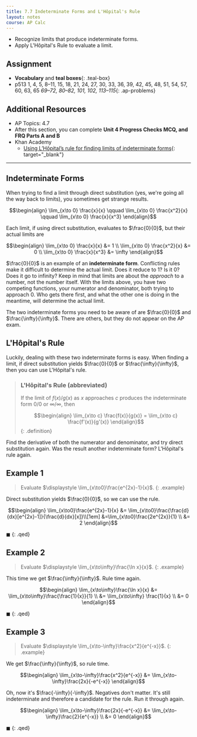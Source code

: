 ```yaml
---
title: 7.7 Indeterminate Forms and L'Hôpital's Rule
layout: notes
course: AP Calc
---
```


- Recognize limits that produce indeterminate forms.
- Apply L'Hôpital's Rule to evaluate a limit.

## Assignment

- **Vocabulary** and **teal boxes**{: .teal-box}
- p513 1, 4, 5, 8–11, 15, 18, 21, 24, 27, 30, 33, 36, 39, 42, 45, 48, 51, 54, 57, 60, 63, 65 *69–72, 80–82, 101, 102, 113–115*{: .ap-problems}

## Additional Resources

- AP Topics: 4.7
- After this section, you can complete **Unit 4 Progress Checks MCQ, and FRQ Parts A and B**
- Khan Academy
  - [Using L’Hôpital’s rule for finding limits of indeterminate forms](https://www.khanacademy.org/math/ap-calculus-ab/ab-diff-contextual-applications-new/ab-4-7/v/introduction-to-l-hopital-s-rule){: target="_blank"}

---

## Indeterminate Forms

When trying to find a limit through direct substitution (yes, we're going all the way back to limits), you sometimes get strange results.

$$\begin{align}
\lim_{x\to 0} \frac{x}{x} \qquad
\lim_{x\to 0} \frac{x^2}{x} \qquad
\lim_{x\to 0} \frac{x}{x^3}
\end{align}$$

Each limit, if using direct substitution, evaluates to $\frac{0}{0}$, but their actual limits are

$$\begin{align}
\lim_{x\to 0} \frac{x}{x} &= 1 \\
\lim_{x\to 0} \frac{x^2}{x} &= 0 \\
\lim_{x\to 0} \frac{x}{x^3} &= \infty 
\end{align}$$

$\frac{0}{0}$ is an example of an **indeterminate form**. Conflicting rules make it difficult to determine the actual limit. Does it reduce to 1? Is it 0? Does it go to infinity? Keep in mind that limits are about the *approach* to a number, not the number itself. With the limits above, you have two competing functions, your numerator and denominator, both trying to approach 0. Who gets there first, and what the other one is doing in the meantime, will determine the actual limit.

The two indeterminate forms you need to be aware of are $\frac{0}{0}$ and $\frac{\infty}{\infty}$. There are others, but they do not appear on the AP exam.

## L'Hôpital's Rule

Luckily, dealing with these two indeterminate forms is easy. When finding a limit, if direct substitution yields $\frac{0}{0}$ or $\frac{\infty}{\infty}$, then you can use L'Hôpital's rule.

> ### L'Hôpital's Rule (abbreviated)
>
> If the limit of $f(x)/g(x)$ as $x$ approaches $c$ produces the indeterminate form $0/0$ or $\infty/\infty$, then
>
> $$\begin{align}
> \lim_{x\to c} \frac{f(x)}{g(x)} = \lim_{x\to c} \frac{f'(x)}{g'(x)}
> \end{align}$$
{: .definition}

Find the derivative of both the numerator and denominator, and try direct substitution again. Was the result another indeterminate form? L'Hôpital's rule again.

## Example 1

> Evaluate $\displaystyle \lim_{x\to0}\frac{e^{2x}-1}{x}$.
{: .example}

Direct substitution yields $\frac{0}{0}$, so we can use the rule.

$$\begin{align}
\lim_{x\to0}\frac{e^{2x}-1}{x} &= \lim_{x\to0}\frac{\frac{d}{dx}[e^{2x}-1]}{\frac{d}{dx}[x]}\\[1em]
&=\lim_{x\to0}\frac{2e^{2x}}{1} \\
&= 2
\end{align}$$

$\blacksquare$
{: .qed}

## Example 2

> Evaluate $\displaystyle \lim_{x\to\infty}\frac{\ln x}{x}$.
{: .example}

This time we get $\frac{\infty}{\infty}$. Rule time again.

$$\begin{align}
\lim_{x\to\infty}\frac{\ln x}{x} &= \lim_{x\to\infty}\frac{\frac{1}{x}}{1} \\
&= \lim_{x\to\infty} \frac{1}{x} \\
&= 0
\end{align}$$

$\blacksquare$
{: .qed}

## Example 3

> Evaluate $\displaystyle \lim_{x\to-\infty}\frac{x^2}{e^{-x}}$.
{: .example}

We get $\frac{\infty}{\infty}$, so rule time.

$$\begin{align}
\lim_{x\to-\infty}\frac{x^2}{e^{-x}} &= \lim_{x\to-\infty}\frac{2x}{-e^{-x}}
\end{align}$$

Oh, now it's $\frac{-\infty}{-\infty}$. Negatives don't matter. It's still indeterminate and therefore a candidate for the rule. Run it through again.

$$\begin{align}
\lim_{x\to-\infty}\frac{2x}{-e^{-x}} &= \lim_{x\to-\infty}\frac{2}{e^{-x}} \\
&= 0
\end{align}$$

$\blacksquare$
{: .qed}
